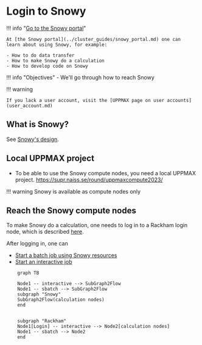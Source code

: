 # Login to Snowy

!!! info "[Go to the Snowy portal](../cluster_guides/snowy_portal.md)"

    At [the Snowy portal](../cluster_guides/snowy_portal.md) one can 
    learn about using Snowy, for example:

    - How to do data transfer
    - How to make Snowy do a calculation
    - How to develop code on Snowy

!!! info "Objectives"
    - We'll go through how to reach Snowy

!!! warning

    If you lack a user account, visit the [UPPMAX page on user accounts](user_account.md)

## What is Snowy?

See [Snowy's design](../cluster_guides/snowy.md).

## Local UPPMAX project

- To be able to use the Snowy compute nodes, you need a local UPPMAX project.
https://supr.naiss.se/round/uppmaxcompute2023/

!!! warning
    Snowy is available as compute nodes only

## Reach the Snowy compute nodes

To make Snowy do a calculation, one needs to log in to a Rackham login node,
which is described [here](login_rackham.md).

After logging in, one can

- [Start a batch job using Snowy resources](../cluster_guides/slurm.md)
- [Start an interactive job](../cluster_guides/start_interactive_node_on_snowy.md)


```mermaid
    graph TB

    Node1 -- interactive --> SubGraph2Flow
    Node1 -- sbatch --> SubGraph2Flow
    subgraph "Snowy"
    SubGraph2Flow(calculation nodes) 
    end


    subgraph "Rackham"
    Node1[Login] -- interactive --> Node2[calculation nodes]
    Node1 -- sbatch --> Node2
    end
```
